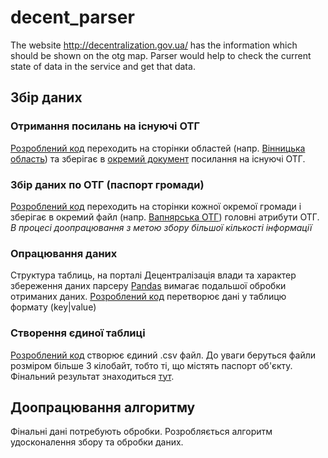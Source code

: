 # decent_parser
The website http://decentralization.gov.ua/ has the information which should be shown on the otg map. Parser would help to check the current state of data in the service and get that data.

## Збір даних
### Отримання посилань на існуючі ОТГ
[Розроблений код](https://github.com/mykolakozyr/decent_parser/blob/master/dec_pars.py) переходить на сторінки областей (напр. [Вінницька область](http://decentralization.gov.ua/region/item/id/1)) та зберігає в [окремий документ](https://github.com/mykolakozyr/decent_parser/blob/master/url_real.txt) посилання на існуючі ОТГ.
### Збір даних по ОТГ (паспорт громади)
[Розроблений код](https://github.com/mykolakozyr/decent_parser/blob/master/otg_pars.py) переходить на сторінки кожної окремої громади і зберігає в окремий файл (напр. [Вапнярська ОТГ](https://github.com/mykolakozyr/decent_parser/blob/master/data/otg_3.csv)) головні атрибути ОТГ. *В процесі доопрацювання з метою збору більшої кількості інформації* 
### Опрацювання даних
Структура таблиць, на порталі Децентралізація влади та характер збереження даних парсеру [Pandas](https://pandas.pydata.org/pandas-docs/stable/generated/pandas.read_html.html) вимагає подальшої обробки отриманих даних. [Розроблений код](https://github.com/mykolakozyr/decent_parser/blob/master/data_pars.py) перетворює дані у таблицю формату (key|value)
### Створення єдиної таблиці
[Розроблений код](https://github.com/mykolakozyr/decent_parser/blob/master/csv_creator.py) створює єдиний .csv файл. До уваги беруться файли розміром більше 3 кілобайт, тобто ті, що містять паспорт об'єкту. Фінальний результат знаходиться [тут](https://github.com/mykolakozyr/decent_parser/blob/master/data_csv.csv).

## Доопрацювання алгоритму
Фінальні дані потребують обробки. Розробляється алгоритм удосконалення збору та обробки даних.
